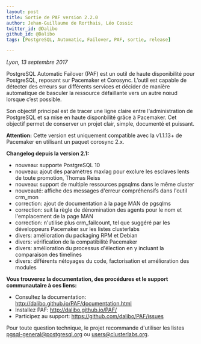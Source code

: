 ```yaml
---
layout: post
title: Sortie de PAF version 2.2.0 
author: Jehan-Guillaume de Rorthais, Léo Cossic
twitter_id: @Dalibo
github_id: @Dalibo
tags: [PostgreSQL, Automatic, Failover, PAF, sortie, release]

---
```



*Lyon, 13 septembre 2017*

PostgreSQL Automatic Failover (PAF) est un outil de haute disponibilité pour PostgreSQL, reposant sur Pacemaker et Corosync.
L’outil est capable de détecter des erreurs sur différents services et décider de manière automatique de basculer la ressource défaillante vers un autre nœud lorsque c’est possible.

<!--MORE-->

Son objectif principal est de tracer une ligne claire entre l'administration de PostgreSQL et sa mise en haute disponbilité grâce à Pacemaker. Cet objectif permet de conserver un projet clair, simple, documenté et puissant.

**Attention:** Cette version est uniquement compatible avec la v1.1.13+ de Pacemaker en utilisant un paquet corosync 2.x. 

**Changelog depuis la version 2.1:**

* nouveau: supporte PostgreSQL 10
* nouveau: ajout des paramètres maxlag pour exclure les esclaves lents de toute promotion, Thomas Reiss
* nouveau: support de multiple ressources pgsqlms dans le même cluster
* nouveauté: affiche des messages d'erreur compréhensifs dans l'outil crm_mon
* correction: ajout de documentation à la page MAN de pgsqlms
* correction: suit la règle de dénomination des agents pour le nom et l'emplacement de la page MAN
* correction: n'utilise plus crm_failcount, tel que suggéré par les développeurs Pacemaker sur les listes clusterlabs
* divers: amélioration du packaging RPM et Debian
* divers: vérification de la compatibilité Pacemaker
* divers: amélioration du processus d'élection en y incluant la comparaison des timelines
* divers: différents nétoyages du code, factorisation et amélioration des modules

__Vous trouverez la documentation, des procédures et le support communautaire à ces liens:__

* Consultez la documentation: http://dalibo.github.io/PAF/documentation.html
* Installez PAF: http://dalibo.github.io/PAF/ 
* Participez au support: https://github.com/dalibo/PAF/issues

Pour toute question technique, le projet recommande d'utiliser les listes pgsql-general@postgresql.org ou users@clusterlabs.org.
